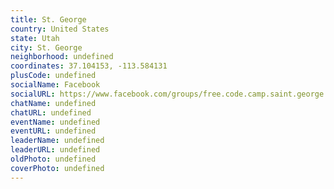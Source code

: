 ```yaml
---
title: St. George
country: United States
state: Utah
city: St. George
neighborhood: undefined
coordinates: 37.104153, -113.584131
plusCode: undefined
socialName: Facebook
socialURL: https://www.facebook.com/groups/free.code.camp.saint.george
chatName: undefined
chatURL: undefined
eventName: undefined
eventURL: undefined
leaderName: undefined
leaderURL: undefined
oldPhoto: undefined
coverPhoto: undefined
---
```


